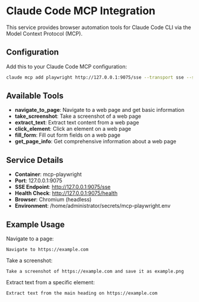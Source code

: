 # Claude Code MCP Integration

This service provides browser automation tools for Claude Code CLI via the Model Context Protocol (MCP).

## Configuration

Add this to your Claude Code MCP configuration:

```bash
claude mcp add playwright http://127.0.0.1:9075/sse --transport sse --scope user
```

## Available Tools

- **navigate_to_page**: Navigate to a web page and get basic information
- **take_screenshot**: Take a screenshot of a web page
- **extract_text**: Extract text content from a web page
- **click_element**: Click an element on a web page
- **fill_form**: Fill out form fields on a web page
- **get_page_info**: Get comprehensive information about a web page

## Service Details

- **Container**: mcp-playwright
- **Port**: 127.0.0.1:9075
- **SSE Endpoint**: http://127.0.0.1:9075/sse
- **Health Check**: http://127.0.0.1:9075/health
- **Browser**: Chromium (headless)
- **Environment**: /home/administrator/secrets/mcp-playwright.env

## Example Usage

Navigate to a page:
```
Navigate to https://example.com
```

Take a screenshot:
```
Take a screenshot of https://example.com and save it as example.png
```

Extract text from a specific element:
```
Extract text from the main heading on https://example.com
```